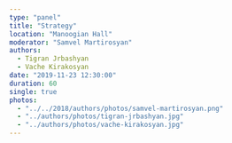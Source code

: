 ```yaml
---
type: "panel"
title: "Strategy"
location: "Manoogian Hall"
moderator: "Samvel Martirosyan"
authors:
  - Tigran Jrbashyan
  - Vache Kirakosyan
date: "2019-11-23 12:30:00"
duration: 60
single: true
photos:
  - "../../2018/authors/photos/samvel-martirosyan.png"
  - "../authors/photos/tigran-jrbashyan.jpg"
  - "../authors/photos/vache-kirakosyan.jpg"
---
```

